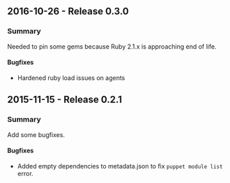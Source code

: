 ## 2016-10-26 - Release 0.3.0
### Summary

Needed to pin some gems because Ruby 2.1.x is approaching end of life.

#### Bugfixes
- Hardened ruby load issues on agents

## 2015-11-15 - Release 0.2.1
### Summary

Add some bugfixes.

#### Bugfixes
- Added empty dependencies to metadata.json to fix `puppet module list` error.
